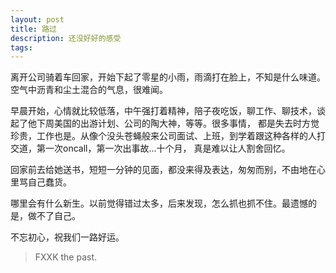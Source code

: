 ```yaml
---
layout: post
title: 路过
description: 还没好好的感受
tags:
---
```


离开公司骑着车回家，开始下起了零星的小雨，雨滴打在脸上，不知是什么味道。空气中沥青和尘土混合的气息，很难闻。

早晨开始，心情就比较低落，中午强打着精神，陪子夜吃饭，聊工作、聊技术，谈起了他下周美国的出游计划、公司的陶大神，等等。很多事情，
都是失去时方觉珍贵，工作也是。从像个没头苍蝇般来公司面试、上班，到学着跟这种各样的人打交道，第一次oncall，第一次出事故...十个月，
真是难以让人割舍回忆。

回家前去给她送书，短短一分钟的见面，都没来得及表达，匆匆而别，不由地在心里骂自己蠢货。

哪里会有什么新生。以前觉得错过太多，后来发现，怎么抓也抓不住。最遗憾的是，做不了自己。

不忘初心，祝我们一路好运。

> FXXK the past.
